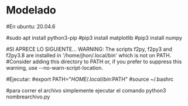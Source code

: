 # Modelado

#En ubuntu: 20.04.6

#sudo apt install python3-pip
#pip3 install matplotlib
#pip3 install numpy

#SI APRECE LO SIGUIENTE... WARNING: The scripts f2py, f2py3 and f2py3.8 are installed in '/home/jhon/.local/bin' which is not on PATH.
#Consider adding this directory to PATH or, if you prefer to suppress this warning, use --no-warn-script-location. 


#Ejecutar:
#export PATH="$HOME/.local/bin:$PATH"
#source ~/.bashrc

#para correr el archivo simplemente ejecutar el comando python3 nombrearchivo.py
